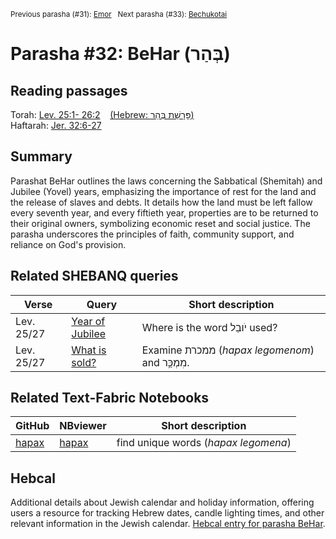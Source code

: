 <sup>Previous parasha (#31): <a href="../31%20-%20Emor/README.md#start">Emor</a> &nbsp;&nbsp;Next parasha (#33): <a href="../33%20-%20Bechukotai/README.md#start">Bechukotai</a></sup>

# Parasha #32: BeHar (בְּהַר)

## Reading passages

Torah: [Lev. 25:1- 26:2](https://www.stepbible.org/?q=version=NASB2020|reference=Lev.25:1-26:1&options=HNVUG) &nbsp;&nbsp; [(Hebrew: פָּרָשַׁת בְּהַר)](https://tikkun.io/#/p/behar)<br>
Haftarah: 
[Jer. 32:6-27](https://www.stepbible.org/?q=version=NASB2020|reference=Jer.6:6-27&options=HNVUG)

## Summary

Parashat BeHar outlines the laws concerning the Sabbatical (Shemitah) and Jubilee (Yovel) years, emphasizing the importance of rest for the land and the release of slaves and debts. It details how the land must be left fallow every seventh year, and every fiftieth year, properties are to be returned to their original owners, symbolizing economic reset and social justice. The parasha underscores the principles of faith, community support, and reliance on God's provision.

## Related SHEBANQ queries

Verse | Query | Short description
--- | --- | --- 
Lev. 25/27 | [Year of Jubilee](https://shebanq.ancient-data.org/hebrew/text?iid=6637&page=1&mr=r&qw=q) | Where is the word יֹובֵל used?
Lev. 25/27 | [What is sold?](https://shebanq.ancient-data.org/hebrew/text?iid=6638&page=1&mr=r&qw=q) | Examine ממכרת (*hapax legomenom*) and מִמְכַּ֥ר.


## Related Text-Fabric Notebooks

GitHub | NBviewer | Short description
---|---|---
[hapax](hapax.ipynb) | [hapax](https://nbviewer.org/github/tonyjurg/Parashot/blob/main/WeeklyParasha/32%20-%20BeHar/hapax.ipynb)| find unique words (*hapax legomena*)

## Hebcal

Additional details about Jewish calendar and holiday information, offering users a resource for tracking Hebrew dates, candle lighting times, and other relevant information in the Jewish calendar. [Hebcal entry for parasha BeHar](https://www.hebcal.com/sedrot/behar).

